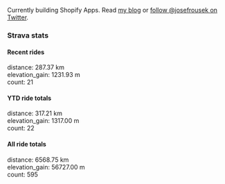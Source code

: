 Currently building Shopify Apps. Read [my blog](https://blog.rousek.name/) or [follow @josefrousek on Twitter](https://twitter.com/josefrousek).

### Strava stats

<!-- strava_stats starts -->
#### Recent rides

distance: 287.37 km  
elevation_gain: 1231.93 m  
count: 21


#### YTD ride totals

distance: 317.21 km  
elevation_gain: 1317.00 m  
count: 22


#### All ride totals

distance: 6568.75 km  
elevation_gain: 56727.00 m  
count: 595


<!-- strava_stats ends -->